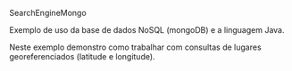 SearchEngineMongo

Exemplo de uso da base de dados NoSQL (mongoDB) e a linguagem Java.

Neste exemplo demonstro como trabalhar com consultas de lugares georeferenciados (latitude e longitude).


